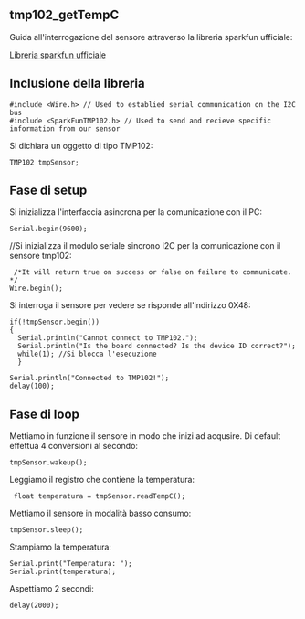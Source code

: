 ## tmp102_getTempC

Guida all'interrogazione del sensore attraverso la libreria sparkfun ufficiale:

[Libreria sparkfun ufficiale](https://github.com/sparkfun/SparkFun_TMP102_Arduino_Library)

## Inclusione della libreria

    #include <Wire.h> // Used to establied serial communication on the I2C bus
    #include <SparkFunTMP102.h> // Used to send and recieve specific information from our sensor

Si dichiara un oggetto di tipo TMP102:

    TMP102 tmpSensor;

## Fase di setup
 Si inizializza l'interfaccia asincrona per la comunicazione con il PC:
 
    Serial.begin(9600);
    
//Si inizializza il modulo seriale sincrono I2C per la comunicazione con il sensore tmp102:

     /*It will return true on success or false on failure to communicate. */
    Wire.begin(); 

Si interroga il sensore per vedere se risponde all'indirizzo 0X48:
     
    if(!tmpSensor.begin())
    {
      Serial.println("Cannot connect to TMP102.");
      Serial.println("Is the board connected? Is the device ID correct?");
      while(1); //Si blocca l'esecuzione
      }
      
    Serial.println("Connected to TMP102!");
    delay(100);


## Fase di loop

Mettiamo in funzione il sensore in modo che inizi ad acqusire. Di default effettua 4 conversioni al secondo:

     
    tmpSensor.wakeup();

Leggiamo il registro che contiene la temperatura:

     float temperatura = tmpSensor.readTempC();

Mettiamo il sensore in modalità basso consumo:

    tmpSensor.sleep();

Stampiamo la temperatura:

    Serial.print("Temperatura: ");
    Serial.print(temperatura);

Aspettiamo 2 secondi:

    delay(2000);

  



